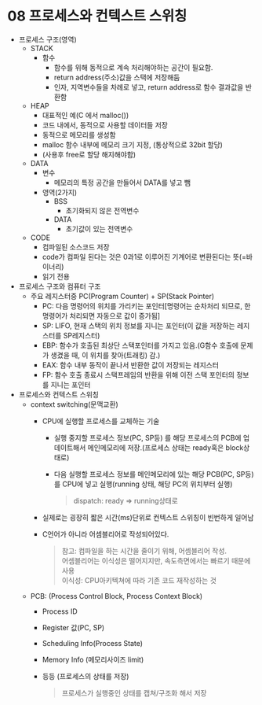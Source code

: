 # 08 프로세스와 컨텍스트 스위칭

* 프로세스 구조\(영역\)
  * STACK
    * 함수
      * 함수를 위해 동적으로 계속 처리해야하는 공간이 필요함.
      * return address\(주소\)값을 스택에 저장해둠
      * 인자, 지역변수들을 차례로 넣고, return address로 함수 결과값을 반환함
  * HEAP
    * 대표적인 예\(C 에서 malloc\(\)\)
    * 코드 내에서, 동적으로 사용할 데이터들 저장
    * 동적으로 메모리를 생성함
    * malloc 함수 내부에 메모리 크기 지정, \(통상적으로 32bit 할당\)
    * \(사용후 free로 할당 해지해야함\)
  * DATA
    * 변수
      * 메모리의 특정 공간을 만들어서 DATA를 넣고 뺌
    * 영역\(2가지\)
      * BSS
        * 초기화되지 않은 전역변수
      * DATA
        * 초기값이 있는 전역변수
  * CODE
    * 컴파일된 소스코드 저장
    * code가 컴파일 된다는 것은 0과1로 이루어진 기계어로 변환된다는 뜻\(=바이너리\)
    * 읽기 전용
* 프로세스 구조와 컴퓨터 구조
  * 주요 레지스터중 PC\(Program Counter\) + SP\(Stack Pointer\)
    * PC: 다음 명령어의 위치를 가리키는 포인터\[명령어는 순차처리 되므로, 한 명령어가 처리되면 자동으로 값이 증가됨\]
    * SP: LIFO, 현재 스택의 위치 정보를 지니는 포인터\(이 값을 저장하는 레지스터를 SP레지스터\)
    * EBP: 함수가 호출된 최상단 스택포인터를 가지고 있음.\(G함수 호출에 문제가 생겼을 때, 이 위치를 찾아\(트래킹\) 감.\)
    * EAX: 함수 내부 동작이 끝나서 반환한 값이 저장되는 레지스터
    * FP: 함수 호출 종료시 스택프레임의 반환을 위해 이전 스택 포인터의 정보를 지니는 포인터
* 프로세스와 컨텍스트 스위칭
  * context switching\(문맥교환\)
    * CPU에 실행할 프로세스를 교체하는 기술
      * 실행 중지할 프로세스 정보\(PC, SP등\) 를 해당 프로세스의 PCB에 업데이트해서 메인메모리에 저장.\(프로세스 상태는 ready혹은 block상태로\)
      * 다음 실행할 프로세스 정보를 메인메모리에 있는 해당 PCB\(PC, SP등\)를 CPU에 넣고 실행\(running 상태, 해당 PC의 위치부터 실행\)

        > dispatch: ready =&gt; running상태로
    * 실제로는 굉장히 짧은 시간\(ms\)단위로 컨텍스트 스위칭이 빈번하게 일어남
    * C언어가 아니라 어셈블리어로 작성되어있다.

      > 참고: 컴파일을 하는 시간을 줄이기 위해, 어셈블리어 작성.  
      > 어셈블리어는 이식성은 떨어지지만, 속도측면에서는 빠르기 때문에 사용  
      > 이식성: CPU아키텍쳐에 따라 기존 코드 재작성하는 것
  * PCB: \(Process Control Block, Process Context Block\)
    * Process ID
    * Register 값\(PC, SP\)
    * Scheduling Info\(Process State\)
    * Memory Info \(메모리사이즈 limit\)
    * 등등 \(프로세스의 상태를 저장\)

      > 프로세스가 실행중인 상태를 캡쳐/구조화 해서 저장

